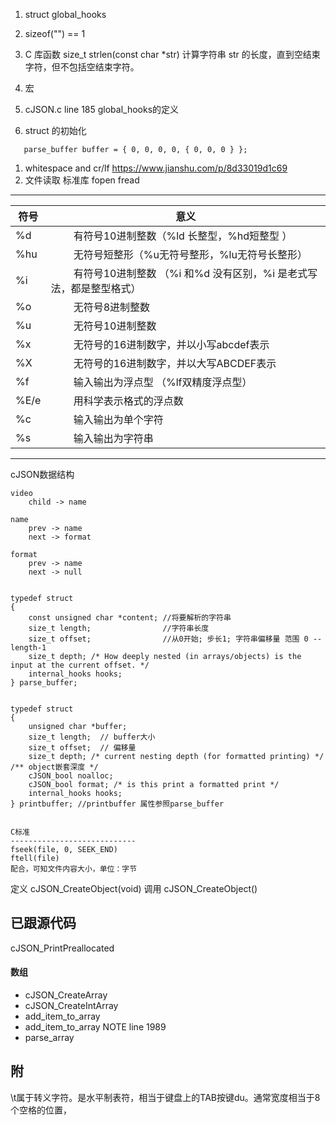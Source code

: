 1. struct global_hooks
2. sizeof("") == 1
3. C 库函数 size_t strlen(const char *str) 计算字符串 str 的长度，直到空结束字符，但不包括空结束字符。
4. 宏
5. cJSON.c line 185  global_hooks的定义

6. struct 的初始化
````
   parse_buffer buffer = { 0, 0, 0, 0, { 0, 0, 0 } };
````
1. whitespace and cr/lf  https://www.jianshu.com/p/8d33019d1c69
2. 文件读取  标准库   fopen fread


----------------------------------



|符号|意义|
|----|----|
|%d| 　　 有符号10进制整数（%ld 长整型，%hd短整型 ）|
|%hu| 　　 无符号短整形（%u无符号整形，%lu无符号长整形）|
|%i| 　　 有符号10进制整数 （%i 和%d 没有区别，%i 是老式写法，都是整型格式）|
|%o| 　　 无符号8进制整数|
|%u| 　　 无符号10进制整数|
|%x| 　　 无符号的16进制数字，并以小写abcdef表示|
|%X| 　　 无符号的16进制数字，并以大写ABCDEF表示|
|%f|　　  输入输出为浮点型 （%lf双精度浮点型）|
|%E/e| 　　 用科学表示格式的浮点数|
|%c| 　　 输入输出为单个字符|
|%s| 　　 输入输出为字符串|


----------------------------------


cJSON数据结构

````
video
    child -> name
    
name
    prev -> name
    next -> format
    
format 
    prev -> name
    next -> null


typedef struct
{
    const unsigned char *content; //将要解析的字符串
    size_t length;                //字符串长度
    size_t offset;                //从0开始; 步长1; 字符串偏移量 范围 0 -- length-1
    size_t depth; /* How deeply nested (in arrays/objects) is the input at the current offset. */
    internal_hooks hooks;
} parse_buffer;


typedef struct 
{
    unsigned char *buffer;
    size_t length;  // buffer大小
    size_t offset;  // 偏移量
    size_t depth; /* current nesting depth (for formatted printing) */ /** object嵌套深度 */
    cJSON_bool noalloc;
    cJSON_bool format; /* is this print a formatted print */
    internal_hooks hooks;
} printbuffer; //printbuffer 属性参照parse_buffer


C标准
----------------------------
fseek(file, 0, SEEK_END) 
ftell(file)
配合，可知文件内容大小，单位：字节

````
定义 cJSON_CreateObject(void)
调用 cJSON_CreateObject()

已跟源代码
------------------------------------
cJSON_PrintPreallocated
#### 数组
- cJSON_CreateArray
- cJSON_CreateIntArray
- add_item_to_array
- add_item_to_array NOTE line 1989
- parse_array


附
---------------
\t属于转义字符。是水平制表符，相当于键盘上的TAB按键du。通常宽度相当于8个空格的位置，